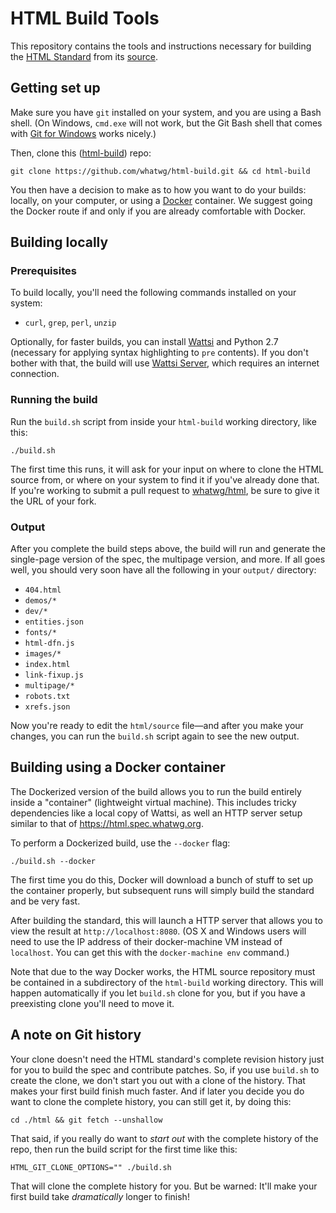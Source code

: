 # HTML Build Tools

This repository contains the tools and instructions necessary for building the [HTML Standard](https://html.spec.whatwg.org/multipage/) from its [source](https://github.com/whatwg/html).

## Getting set up

Make sure you have `git` installed on your system, and you are using a Bash shell. (On Windows, `cmd.exe` will not work, but the Git Bash shell that comes with [Git for Windows](https://git-for-windows.github.io/) works nicely.)

Then, clone this ([html-build](https://github.com/whatwg/html-build)) repo:

```
git clone https://github.com/whatwg/html-build.git && cd html-build
```

You then have a decision to make as to how you want to do your builds: locally, on your computer, or using a [Docker](https://www.docker.com/) container. We suggest going the Docker route if and only if you are already comfortable with Docker.

## Building locally

### Prerequisites

To build locally, you'll need the following commands installed on your system:

- `curl`, `grep`, `perl`, `unzip`

Optionally, for faster builds, you can install [Wattsi](https://github.com/whatwg/wattsi) and Python 2.7 (necessary for applying syntax highlighting to `pre` contents). If you don't bother with that, the build will use [Wattsi Server](https://github.com/domenic/wattsi-server), which requires an internet connection.

### Running the build

Run the `build.sh` script from inside your `html-build` working directory, like this:

```
./build.sh
```

The first time this runs, it will ask for your input on where to clone the HTML source from, or where on your system to find it if you've already done that. If you're working to submit a pull request to [whatwg/html](https://github.com/whatwg/html), be sure to give it the URL of your fork.

### Output

After you complete the build steps above, the build will run and generate the single-page version of the spec, the multipage version, and more. If all goes well, you should very soon have all the following in your `output/` directory:

- `404.html`
- `demos/*`
- `dev/*`
- `entities.json`
- `fonts/*`
- `html-dfn.js`
- `images/*`
- `index.html`
- `link-fixup.js`
- `multipage/*`
- `robots.txt`
- `xrefs.json`

Now you're ready to edit the `html/source` file—and after you make your changes, you can run the `build.sh` script again to see the new output.

## Building using a Docker container

The Dockerized version of the build allows you to run the build entirely inside a "container" (lightweight virtual machine). This includes tricky dependencies like a local copy of Wattsi, as well an HTTP server setup similar to that of https://html.spec.whatwg.org.

To perform a Dockerized build, use the `--docker` flag:

```
./build.sh --docker
```

The first time you do this, Docker will download a bunch of stuff to set up the container properly, but subsequent runs will simply build the standard and be very fast.

After building the standard, this will launch a HTTP server that allows you to view the result at `http://localhost:8080`. (OS X and Windows users will need to use the IP address of their docker-machine VM instead of `localhost`. You can get this with the `docker-machine env` command.)

Note that due to the way Docker works, the HTML source repository must be contained in a subdirectory of the `html-build` working directory. This will happen automatically if you let `build.sh` clone for you, but if you have a preexisting clone you'll need to move it.

## A note on Git history

Your clone doesn't need the HTML standard's complete revision history just for you to build the spec and contribute patches. So, if you use `build.sh` to create the clone, we don't start you out with a clone of the history. That makes your first build finish much faster. And if later you decide you do want to clone the complete history, you can still get it, by doing this:

```
cd ./html && git fetch --unshallow
```

That said, if you really do want to *start out* with the complete history of the repo, then run the build script for the first time like this:

```
HTML_GIT_CLONE_OPTIONS="" ./build.sh
```

That will clone the complete history for you. But be warned: It'll make your first build take *dramatically* longer to finish!
